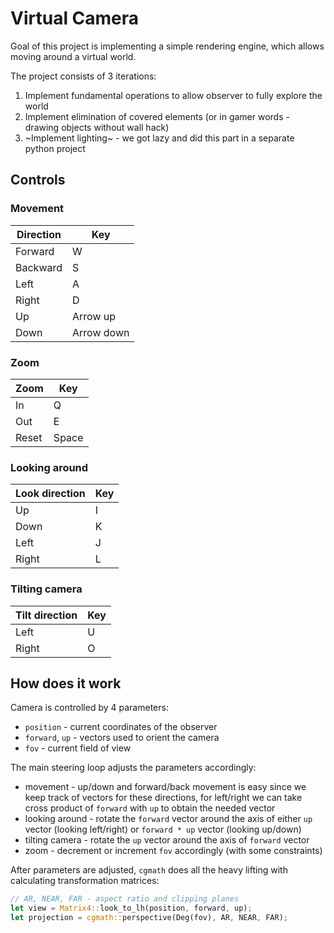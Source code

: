 # Virtual Camera

Goal of this project is implementing a simple rendering engine, which allows moving around a virtual world.

The project consists of 3 iterations:

1. Implement fundamental operations to allow observer to fully explore the world
2. Implement elimination of covered elements (or in gamer words - drawing objects without wall hack)
3. ~Implement lighting~ - we got lazy and did this part in a separate python project

## Controls

### Movement

| Direction | Key        |
|-----------|------------|
| Forward   | W          |
| Backward  | S          |
| Left      | A          |
| Right     | D          |
| Up        | Arrow up   |
| Down      | Arrow down |

### Zoom

| Zoom  | Key   |
|-------|-------|
| In    | Q     |
| Out   | E     |
| Reset | Space |

### Looking around

| Look direction | Key |
|----------------|-----|
| Up             | I   |
| Down           | K   |
| Left           | J   |
| Right          | L   |

### Tilting camera

| Tilt direction | Key |
|----------------|-----|
| Left           | U   |
| Right          | O   |

## How does it work
Camera is controlled by 4 parameters:
- `position` - current coordinates of the observer
- `forward`, `up` - vectors used to orient the camera
- `fov` - current field of view

The main steering loop adjusts the parameters accordingly:
- movement - up/down and forward/back movement is easy since we keep track of vectors for these directions, for left/right we can take cross product of `forward` with `up` to obtain the needed vector
- looking around - rotate the `forward` vector around the axis of either `up` vector (looking left/right) or `forward * up` vector (looking up/down)
- tilting camera - rotate the `up` vector around the axis of `forward` vector
- zoom - decrement or increment `fov` accordingly (with some constraints)

After parameters are adjusted, `cgmath` does all the heavy lifting with calculating transformation matrices:
```rust
// AR, NEAR, FAR - aspect ratio and clipping planes
let view = Matrix4::look_to_lh(position, forward, up);
let projection = cgmath::perspective(Deg(fov), AR, NEAR, FAR);
```

